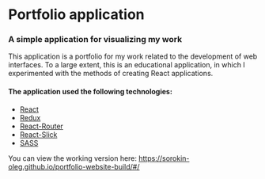 # Portfolio application
### A simple application for visualizing my work

This application is a portfolio for my work related to the development of web interfaces.
To a large extent, this is an educational application, in which I experimented with the methods of creating React applications.

#### The application used the following technologies:
- [React](https://reactjs.org)
- [Redux](https://redux.js.org)
- [React-Router](https://reacttraining.com/react-router/web/guides/quick-start)
- [React-Slick](https://react-slick.neostack.com)
- [SASS](https://sass-lang.com)


You can view the working version here: https://sorokin-oleg.github.io/portfolio-website-build/#/
